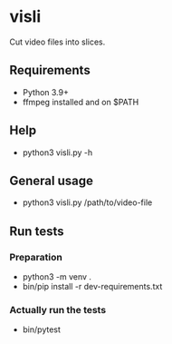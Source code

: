 # visli

Cut video files into slices.

## Requirements

* Python 3.9+
* ffmpeg installed and on $PATH

## Help

* python3 visli.py -h

## General usage

* python3 visli.py /path/to/video-file

## Run tests

### Preparation

* python3 -m venv .
* bin/pip install -r dev-requirements.txt

### Actually run the tests

* bin/pytest
